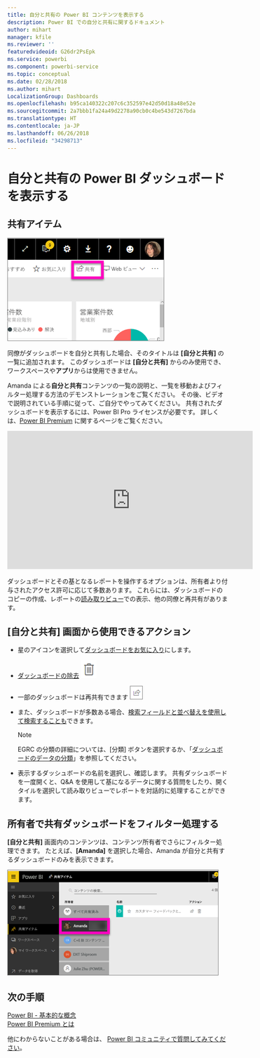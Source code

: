 ```yaml
---
title: 自分と共有の Power BI コンテンツを表示する
description: Power BI での自分と共有に関するドキュメント
author: mihart
manager: kfile
ms.reviewer: ''
featuredvideoid: G26dr2PsEpk
ms.service: powerbi
ms.component: powerbi-service
ms.topic: conceptual
ms.date: 02/28/2018
ms.author: mihart
LocalizationGroup: Dashboards
ms.openlocfilehash: b95ca140322c207c6c352597e42d50d18a48e52e
ms.sourcegitcommit: 2a7bbb1fa24a49d2278a90cb0c4be543d7267bda
ms.translationtype: HT
ms.contentlocale: ja-JP
ms.lasthandoff: 06/26/2018
ms.locfileid: "34298713"
---
```

# <a name="display-the-power-bi-dashboards-that-have-been-shared-with-me"></a>自分と共有の Power BI ダッシュボードを表示する
## <a name="shared-with-me"></a>共有アイテム
![[共有] アイコン](media/service-shared-with-me/power-bi-share-dash.png)

同僚がダッシュボードを自分と共有した場合、そのタイトルは **[自分と共有]** の一覧に追加されます。 このダッシュボードは **[自分と共有]** からのみ使用でき、ワークスペースや**アプリ**からは使用できません。

Amanda による**自分と共有**コンテンツの一覧の説明と、一覧を移動およびフィルター処理する方法のデモンストレーションをご覧ください。 その後、ビデオで説明されている手順に従って、ご自分でやってみてください。 共有されたダッシュボードを表示するには、Power BI Pro ライセンスが必要です。 詳しくは、[Power BI Premium](service-premium.md) に関するページをご覧ください。

<iframe width="560" height="315" src="https://www.youtube.com/embed/G26dr2PsEpk" frameborder="0" allowfullscreen></iframe>

ダッシュボードとその基となるレポートを操作するオプションは、所有者より付与されたアクセス許可に応じて多数あります。 これらには、ダッシュボードのコピーの作成、レポートの[読み取りビュー](service-reading-view-and-editing-view.md)での表示、他の同僚と再共有があります。

## <a name="actions-available-from-the-shared-with-me-screen"></a>**[自分と共有]** 画面から使用できるアクション
* 星のアイコンを選択して[ダッシュボードをお気に入り](service-dashboard-favorite.md)にします。
* [ダッシュボードの除去](service-delete.md)  ![ごみ箱アイコン](media/service-shared-with-me/power-bi-delete-icon.png)
* 一部のダッシュボードは再共有できます  ![共有アイコン](media/service-shared-with-me/power-bi-share-icon-new.png)
* また、ダッシュボードが多数ある場合、[検索フィールドと並べ替えを使用して検索することも](service-navigation-search-filter-sort.md)できます。
  
  > [!NOTE]
  > EGRC の分類の詳細については、[分類] ボタンを選択するか、「[ダッシュボードのデータの分類](service-data-classification.md)」を参照してください。
  > 
  > 
* 表示するダッシュボードの名前を選択し、確認します。 共有ダッシュボードを一度開くと、Q&A を使用して基になるデータに関する質問をしたり、開くタイルを選択して読み取りビューでレポートを対話的に処理することができます。

## <a name="filter-shared-dashboards-by-owner"></a>所有者で共有ダッシュボードをフィルター処理する
**[自分と共有]** 画面内のコンテンツは、コンテンツ所有者でさらにフィルター処理できます。 たとえば、**[Amanda]** を選択した場合、Amanda が自分と共有するダッシュボードのみを表示できます。

![所有者によってフィルター処理されたダッシュボード](media/service-shared-with-me/power-bi-owner.png)

## <a name="next-steps"></a>次の手順
[Power BI - 基本的な概念](service-basic-concepts.md)  
[Power BI Premium とは](service-premium.md)  

他にわからないことがある場合は、 [Power BI コミュニティで質問してみてください](http://community.powerbi.com/)。

